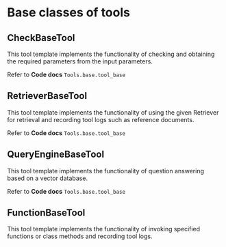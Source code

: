 # Base classes of tools

## CheckBaseTool
This tool template implements the functionality of checking and obtaining the required parameters from the input parameters.

Refer to **Code docs** `Tools.base.tool_base`

## RetrieverBaseTool
This tool template implements the functionality of using the given Retriever for retrieval and recording tool logs 
such as reference documents.

Refer to **Code docs** `Tools.base.tool_base`

## QueryEngineBaseTool
This tool template implements the functionality of question answering based on a vector database.

Refer to **Code docs** `Tools.base.tool_base`

## FunctionBaseTool
This tool template implements the functionality of invoking specified functions or class methods and recording tool logs.
